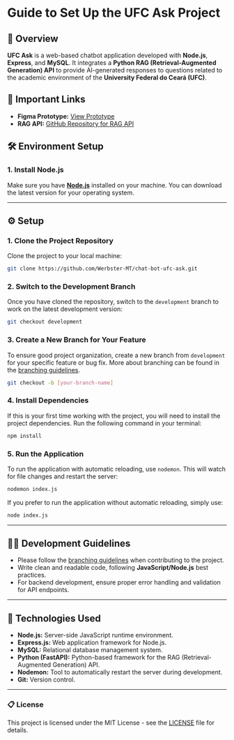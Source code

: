 
# Guide to Set Up the UFC Ask Project

## 📑 Overview

**UFC Ask** is a web-based chatbot application developed with **Node.js**, **Express**, and **MySQL**. It integrates a **Python RAG (Retrieval-Augmented Generation) API** to provide AI-generated responses to questions related to the academic environment of the **University Federal do Ceará (UFC)**.

## 🔗 Important Links

- **Figma Prototype:** [View Prototype](https://www.figma.com/design/JR1sGGT0yuR0od9Qoc4ijf/UFC-ASK?node-id=29-19&t=Z1lHqHjalADbkhk8-1)
- **RAG API:** [GitHub Repository for RAG API](https://github.com/PipInstallGustavo/UFC-ASK)

## 🛠️ Environment Setup

### **1. Install Node.js**

Make sure you have **[Node.js](https://nodejs.org/pt)** installed on your machine. You can download the latest version for your operating system.

---

## ⚙️ Setup

### **1. Clone the Project Repository**

Clone the project to your local machine:

```bash
git clone https://github.com/Werbster-MT/chat-bot-ufc-ask.git
```

### **2. Switch to the Development Branch**

Once you have cloned the repository, switch to the `development` branch to work on the latest development version:

```bash
git checkout development
```

### **3. Create a New Branch for Your Feature**

To ensure good project organization, create a new branch from `development` for your specific feature or bug fix. More about branching can be found in the [branching guidelines](branching_guideline.md).

```bash
git checkout -b [your-branch-name]
```

### **4. Install Dependencies**

If this is your first time working with the project, you will need to install the project dependencies. Run the following command in your terminal:

```bash
npm install
```

### **5. Run the Application**

To run the application with automatic reloading, use `nodemon`. This will watch for file changes and restart the server:

```bash
nodemon index.js
```

If you prefer to run the application without automatic reloading, simply use:

```bash
node index.js
```

---

## 🧑‍💻 Development Guidelines

- Please follow the [branching guidelines](branching_guideline.md) when contributing to the project.
- Write clean and readable code, following **JavaScript/Node.js** best practices.
- For backend development, ensure proper error handling and validation for API endpoints.

---

## 🔧 Technologies Used

- **Node.js:** Server-side JavaScript runtime environment.
- **Express.js:** Web application framework for Node.js.
- **MySQL:** Relational database management system.
- **Python (FastAPI):** Python-based framework for the RAG (Retrieval-Augmented Generation) API.
- **Nodemon:** Tool to automatically restart the server during development.
- **Git:** Version control.

---

### 📋 License

This project is licensed under the MIT License - see the [LICENSE](LICENSE) file for details.
